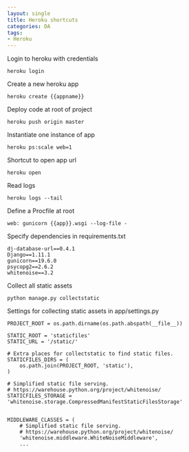 ```yaml
---
layout: single
title: Heroku shortcuts
categories: DA
tags: 
- Heroku
---
```


Login to heroku with credentials
```
heroku login
```

Create a new heroku app
```
heroku create {{appname}}
```

Deploy code at root of project
```
heroku push origin master
```

Instantiate one instance of app
```
heroku ps:scale web=1
```

Shortcut to open app url
```
heroku open
```

Read logs
```
heroku logs --tail
```

Define a Procfile at root 
```
web: gunicorn {{app}}.wsgi --log-file -
```

Specify dependencies in requirements.txt
```
dj-database-url==0.4.1
Django==1.11.1
gunicorn==19.6.0
psycopg2==2.6.2
whitenoise==3.2
```

Collect all static assets
```
python manage.py collectstatic
```

Settings for collecting static assets in app/settings.py
```
PROJECT_ROOT = os.path.dirname(os.path.abspath(__file__))

STATIC_ROOT = 'staticfiles'
STATIC_URL = '/static/'

# Extra places for collectstatic to find static files.
STATICFILES_DIRS = (
    os.path.join(PROJECT_ROOT, 'static'),
)

# Simplified static file serving.
# https://warehouse.python.org/project/whitenoise/
STATICFILES_STORAGE = 'whitenoise.storage.CompressedManifestStaticFilesStorage'


MIDDLEWARE_CLASSES = (
    # Simplified static file serving.
    # https://warehouse.python.org/project/whitenoise/
    'whitenoise.middleware.WhiteNoiseMiddleware',
    ...
```
